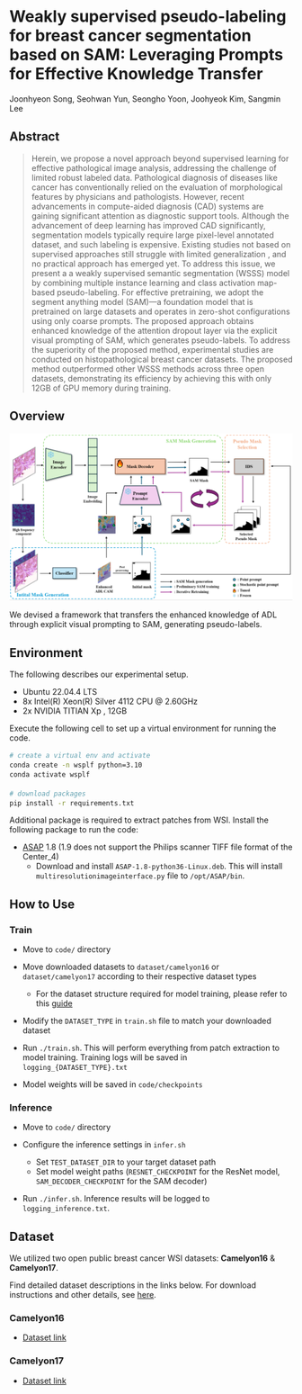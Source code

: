 # Weakly supervised pseudo-labeling for breast cancer segmentation based on SAM: Leveraging Prompts for Effective Knowledge Transfer

Joonhyeon Song, Seohwan Yun, Seongho Yoon, Joohyeok Kim, Sangmin Lee

## Abstract 

> Herein, we propose a novel approach beyond supervised learning for effective pathological image analysis, addressing the challenge of limited robust labeled data. Pathological diagnosis of diseases like cancer has conventionally relied on the evaluation of morphological features by physicians and pathologists. However, recent advancements in compute-aided diagnosis (CAD) systems are gaining significant attention as diagnostic support tools. Although the advancement of deep learning has improved CAD significantly, segmentation models typically require large pixel-level annotated dataset, and such labeling is expensive. Existing studies not based on supervised approaches still struggle with limited generalization , and no practical approach has emerged yet.  To address this issue, we present a a weakly supervised semantic segmentation (WSSS) model by combining multiple instance learning and class activation map-based pseudo-labeling. For effective pretraining, we adopt the segment anything model (SAM)—a foundation model that is pretrained on large datasets and operates in zero-shot configurations using only coarse prompts. The proposed approach obtains enhanced knowledge of the attention dropout layer via the explicit visual prompting of SAM, which generates pseudo-labels.  To address the superiority of the proposed method, experimental studies are conducted on histopathological breast cancer datasets. The proposed method outperformed other WSSS methods across three open datasets, demonstrating its efficiency by achieving this with only 12GB of GPU memory during training.

## Overview
 
![](./asset/figure1.png)

We devised a framework that transfers the enhanced knowledge of ADL through explicit visual prompting to SAM, generating pseudo-labels.

## Environment

The following describes our experimental setup.

- Ubuntu 22.04.4 LTS
- 8x Intel(R) Xeon(R) Silver 4112 CPU @ 2.60GHz
- 2x NVIDIA TITIAN Xp , 12GB

Execute the following cell to set up a virtual environment for running the code.

```bash 
# create a virtual env and activate
conda create -n wsplf python=3.10
conda activate wsplf 

# download packages
pip install -r requirements.txt 
```

Additional package is required to extract patches from WSI. Install the following package to run the code:

- [ASAP](https://github.com/computationalpathologygroup/ASAP) 1.8 (1.9 does not support the Philips scanner TIFF file format of the Center_4)
  - Download and install ```ASAP-1.8-python36-Linux.deb```. This will install ```multiresolutionimageinterface.py``` file to ```/opt/ASAP/bin```.

## How to Use 

### Train

- Move to ```code/``` directory

- Move downloaded datasets to ```dataset/camelyon16``` or ```dataset/camelyon17``` according to their respective dataset types
  - For the dataset structure required for model training, please refer to this [guide](code/dataset/README.md)

- Modify the ```DATASET_TYPE``` in ```train.sh``` file to match your downloaded dataset

- Run ```./train.sh```. This will perform everything from patch extraction to model training. Training logs will be saved in ```logging_{DATASET_TYPE}.txt```

- Model weights will be saved in ```code/checkpoints```

### Inference 

- Move to ```code/``` directory

- Configure the inference settings in ```infer.sh```
  - Set ```TEST_DATASET_DIR``` to your target dataset path
  - Set model weight paths (```RESNET_CHECKPOINT``` for the ResNet model,
```SAM_DECODER_CHECKPOINT``` for the SAM decoder)

- Run ```./infer.sh```. Inference results will be logged to ```logging_inference.txt```.


## Dataset

We utilized two open public breast cancer WSI datasets: **Camelyon16** & **Camelyon17**. 

Find detailed dataset descriptions in the links below. For download instructions and other details, see [here](code/dataset/README.md).

### Camelyon16

- [Dataset link](https://camelyon16.grand-challenge.org/)

### Camelyon17

- [Dataset link](https://camelyon17.grand-challenge.org/)
